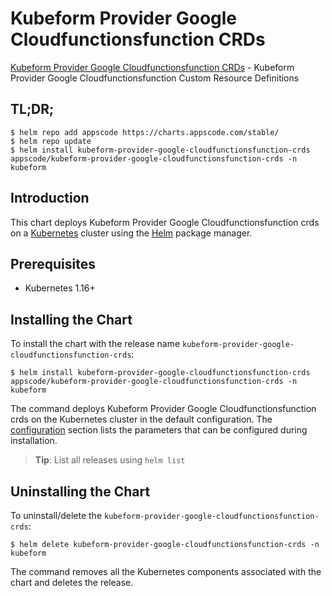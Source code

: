 # Kubeform Provider Google Cloudfunctionsfunction CRDs

[Kubeform Provider Google Cloudfunctionsfunction CRDs](https://github.com/kubeform) - Kubeform Provider Google Cloudfunctionsfunction Custom Resource Definitions

## TL;DR;

```console
$ helm repo add appscode https://charts.appscode.com/stable/
$ helm repo update
$ helm install kubeform-provider-google-cloudfunctionsfunction-crds appscode/kubeform-provider-google-cloudfunctionsfunction-crds -n kubeform
```

## Introduction

This chart deploys Kubeform Provider Google Cloudfunctionsfunction crds on a [Kubernetes](http://kubernetes.io) cluster using the [Helm](https://helm.sh) package manager.

## Prerequisites

- Kubernetes 1.16+

## Installing the Chart

To install the chart with the release name `kubeform-provider-google-cloudfunctionsfunction-crds`:

```console
$ helm install kubeform-provider-google-cloudfunctionsfunction-crds appscode/kubeform-provider-google-cloudfunctionsfunction-crds -n kubeform
```

The command deploys Kubeform Provider Google Cloudfunctionsfunction crds on the Kubernetes cluster in the default configuration. The [configuration](#configuration) section lists the parameters that can be configured during installation.

> **Tip**: List all releases using `helm list`

## Uninstalling the Chart

To uninstall/delete the `kubeform-provider-google-cloudfunctionsfunction-crds`:

```console
$ helm delete kubeform-provider-google-cloudfunctionsfunction-crds -n kubeform
```

The command removes all the Kubernetes components associated with the chart and deletes the release.


